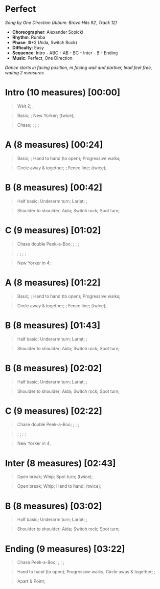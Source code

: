 # Perfect
*Song by One Direction (Album: Bravo Hits 92, Track 12)*

* **Choreographer**: Alexander Sopicki
* **Rhythm**: Rumba
* **Phase**: III+2 (Aida, Switch Rock)
* **Difficulty**: Easy
* **Sequence**: Intro - ABC - AB - BC - Inter - B - Ending
* **Music**: Perfect, One Direction

*Dance starts in facing position, m facing wall and partner, lead feet free, waitng 2 measures*

# Intro (10 measures) [00:00]

> Wait 2; ;

> Basic; ; New Yorker; (twice);

> Chase; ; ; ;


# A (8 measures) [00:24]

> Basic; ; Hand to hand (to open); Progressive walks;

> Circle away & together; ; Fence line; (twice);

# B (8 measures) [00:42]

> Half basic; Underarm turn; Lariat; ;

> Shoulder to shoulder; Aida; Switch rock; Spot turn;

# C (9 measures) [01:02]

> Chase double Peek-a-Boo; ; ; ;

> ; ; ; ;

> New Yorker in 4;

# A (8 measures) [01:22]

> Basic; ; Hand to hand (to open); Progressive walks;

> Circle away & together; ; Fence line; (twice);

# B (8 measures) [01:43]

> Half basic; Underarm turn; Lariat; ;

> Shoulder to shoulder; Aida; Switch rock; Spot turn;

# B (8 measures) [02:02]

> Half basic; Underarm turn; Lariat; ;

> Shoulder to shoulder; Aida; Switch rock; Spot turn;

# C (9 measures) [02:22]

> Chase double Peek-a-Boo; ; ; ;

> ; ; ; ;

> New Yorker in 4;

# Inter (8 measures) [02:43]

> Open break; Whip; Spot turn; (twice);

> Open break; Whip; Hand to hand; (twice);

# B (8 measures) [03:02]

> Half basic; Underarm turn; Lariat; ;

> Shoulder to shoulder; Aida; Switch rock; Spot turn;

# Ending (9 measures) [03:22]

> Chase Peek-a-Boo; ; ; ;

> Hand to hand (to open); Progressive walks; Circle away & together; ;

> Apart & Point;
